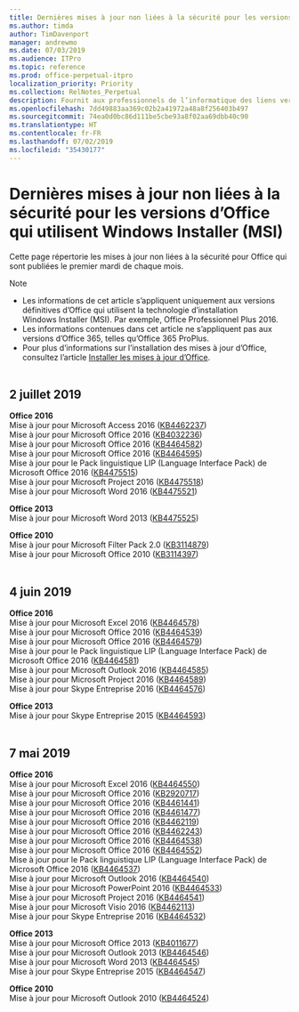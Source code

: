 ```yaml
---
title: Dernières mises à jour non liées à la sécurité pour les versions d’Office qui utilisent Windows Installer (MSI)
ms.author: timda
author: TimDavenport
manager: andrewmo
ms.date: 07/03/2019
ms.audience: ITPro
ms.topic: reference
ms.prod: office-perpetual-itpro
localization_priority: Priority
ms.collection: RelNotes_Perpetual
description: Fournit aux professionnels de l’informatique des liens vers les dernières informations sur les mises à jour non liées à la sécurité pour les versions définitives d’Office 2016, Office 2013 et Office 2010
ms.openlocfilehash: 7dd49883aa369c02b2a41972a48a8f256403b497
ms.sourcegitcommit: 74ea0d0bc86d111be5cbe93a8f02aa69dbb40c90
ms.translationtype: HT
ms.contentlocale: fr-FR
ms.lasthandoff: 07/02/2019
ms.locfileid: "35430177"
---
```

# <a name="latest-non-security-updates-for-versions-of-office-that-use-windows-installer-msi"></a>Dernières mises à jour non liées à la sécurité pour les versions d’Office qui utilisent Windows Installer (MSI)

Cette page répertorie les mises à jour non liées à la sécurité pour Office qui sont publiées le premier mardi de chaque mois.

> [!NOTE]
> - Les informations de cet article s’appliquent uniquement aux versions définitives d’Office qui utilisent la technologie d’installation Windows Installer (MSI). Par exemple, Office Professionnel Plus 2016.
> - Les informations contenues dans cet article ne s’appliquent pas aux versions d’Office 365, telles qu’Office 365 ProPlus.
> - Pour plus d’informations sur l’installation des mises à jour d’Office, consultez l’article [Installer les mises à jour d’Office](https://support.office.com/article/2ab296f3-7f03-43a2-8e50-46de917611c5).
<br/><br/>

## <a name="july-2-2019"></a>2 juillet 2019

**Office 2016**<br/>
Mise à jour pour Microsoft Access 2016 ([KB4462237](https://support.microsoft.com/help/4462237))<br/>
Mise à jour pour Microsoft Office 2016 ([KB4032236](https://support.microsoft.com/help/4032236))<br/>
Mise à jour pour Microsoft Office 2016 ([KB4464582](https://support.microsoft.com/help/4464582))<br/>
Mise à jour pour Microsoft Office 2016 ([KB4464595](https://support.microsoft.com/help/4464595))<br/>
Mise à jour pour le Pack linguistique LIP (Language Interface Pack) de Microsoft Office 2016 ([KB4475515](https://support.microsoft.com/help/4475515))<br/>
Mise à jour pour Microsoft Project 2016 ([KB4475518](https://support.microsoft.com/help/4475518))<br/>
Mise à jour pour Microsoft Word 2016 ([KB4475521](https://support.microsoft.com/help/4475521))<br/>


**Office 2013**<br/>
Mise à jour pour Microsoft Word 2013 ([KB4475525](https://support.microsoft.com/help/4475525))<br/>


**Office 2010**<br/>
Mise à jour pour Microsoft Filter Pack 2.0 ([KB3114879](https://support.microsoft.com/help/3114879))<br/>Mise à jour pour Microsoft Office 2010 ([KB3114397](https://support.microsoft.com/help/3114397))<br/><br/>

## <a name="june-4-2019"></a>4 juin 2019

**Office 2016**<br/>
Mise à jour pour Microsoft Excel 2016 ([KB4464578](https://support.microsoft.com/help/4464578))<br/>
Mise à jour pour Microsoft Office 2016 ([KB4464539](https://support.microsoft.com/help/4464539))<br/>
Mise à jour pour Microsoft Office 2016 ([KB4464579](https://support.microsoft.com/help/4464579))<br/>
Mise à jour pour le Pack linguistique LIP (Language Interface Pack) de Microsoft Office 2016 ([KB4464581](https://support.microsoft.com/help/4464581))<br/>
Mise à jour pour Microsoft Outlook 2016 ([KB4464585](https://support.microsoft.com/help/4464585))<br/>
Mise à jour pour Microsoft Project 2016 ([KB4464589](https://support.microsoft.com/help/4464589))<br/>
Mise à jour pour Skype Entreprise 2016 ([KB4464576](https://support.microsoft.com/help/4464576))<br/>

**Office 2013**<br/>
Mise à jour pour Skype Entreprise 2015 ([KB4464593](https://support.microsoft.com/help/4464593))<br/>
<br/>
## <a name="may-7-2019"></a>7 mai 2019

**Office 2016**<br/>
Mise à jour pour Microsoft Excel 2016 ([KB4464550](https://support.microsoft.com/help/4464550))<br/>
Mise à jour pour Microsoft Office 2016 ([KB2920717](https://support.microsoft.com/help/2920717))<br/>
Mise à jour pour Microsoft Office 2016 ([KB4461441](https://support.microsoft.com/help/4461441))<br/>
Mise à jour pour Microsoft Office 2016 ([KB4461477](https://support.microsoft.com/help/4461477))<br/>
Mise à jour pour Microsoft Office 2016 ([KB4462119](https://support.microsoft.com/help/4462119))<br/>
Mise à jour pour Microsoft Office 2016 ([KB4462243](https://support.microsoft.com/help/4462243))<br/>
Mise à jour pour Microsoft Office 2016 ([KB4464538](https://support.microsoft.com/help/4464538))<br/>
Mise à jour pour Microsoft Office 2016 ([KB4464552](https://support.microsoft.com/help/4464552))<br/>
Mise à jour pour le Pack linguistique LIP (Language Interface Pack) de Microsoft Office 2016 ([KB4464537](https://support.microsoft.com/help/4464537))<br/>
Mise à jour pour Microsoft Outlook 2016 ([KB4464540](https://support.microsoft.com/help/4464540))<br/>
Mise à jour pour Microsoft PowerPoint 2016 ([KB4464533](https://support.microsoft.com/help/4464533))<br/>
Mise à jour pour Microsoft Project 2016 ([KB4464541](https://support.microsoft.com/help/4464541))<br/>
Mise à jour pour Microsoft Visio 2016 ([KB4462113](https://support.microsoft.com/help/4462113))<br/>
Mise à jour pour Skype Entreprise 2016 ([KB4464532](https://support.microsoft.com/help/4464532))<br/>

**Office 2013**<br/>
Mise à jour pour Microsoft Office 2013 ([KB4011677](https://support.microsoft.com/help/4011677))<br/>
Mise à jour pour Microsoft Outlook 2013 ([KB4464546](https://support.microsoft.com/help/4464546))<br/>
Mise à jour pour Microsoft Word 2013 ([KB4464545](https://support.microsoft.com/help/4464545))<br/>
Mise à jour pour Skype Entreprise 2015 ([KB4464547](https://support.microsoft.com/help/4464547))<br/>

**Office 2010**<br/>
Mise à jour pour Microsoft Outlook 2010 ([KB4464524](https://support.microsoft.com/help/4464524))